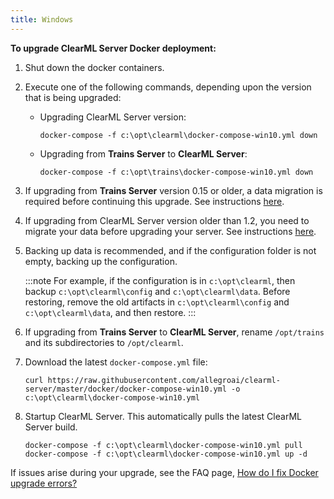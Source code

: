 ```yaml
---
title: Windows
---
```


**To upgrade ClearML Server Docker deployment:**

1. Shut down the docker containers. 
   
1. Execute one of the following commands, depending upon the version that is being upgraded:
   
   * Upgrading ClearML Server version:

      ```
      docker-compose -f c:\opt\clearml\docker-compose-win10.yml down
      ```
     
   * Upgrading from **Trains Server** to **ClearML Server**:

      ```
      docker-compose -f c:\opt\trains\docker-compose-win10.yml down
      ```
       
1. If upgrading from **Trains Server** version 0.15 or older, a data migration is required before continuing this upgrade. See instructions [here](clearml_server_es7_migration.md).

1. If upgrading from ClearML Server version older than 1.2, you need to migrate your data before upgrading your server. See instructions [here](clearml_server_mongo44_migration.md).

1. Backing up data is recommended, and if the configuration folder is not empty, backing up the configuration.
 
    :::note
    For example, if the configuration is in ``c:\opt\clearml``, then backup ``c:\opt\clearml\config`` and ``c:\opt\clearml\data``. 
    Before restoring, remove the old artifacts in ``c:\opt\clearml\config`` and ``c:\opt\clearml\data``, and then restore. 
    :::
   
1. If upgrading from **Trains Server** to **ClearML Server**, rename `/opt/trains` and its subdirectories to `/opt/clearml`.

1. Download the latest `docker-compose.yml` file:

   ```  
   curl https://raw.githubusercontent.com/allegroai/clearml-server/master/docker/docker-compose-win10.yml -o c:\opt\clearml\docker-compose-win10.yml
   ```
        
1. Startup ClearML Server. This automatically pulls the latest ClearML Server build.
        
   ```   
   docker-compose -f c:\opt\clearml\docker-compose-win10.yml pull
   docker-compose -f c:\opt\clearml\docker-compose-win10.yml up -d
   ```
   
If issues arise during your upgrade, see the FAQ page, [How do I fix Docker upgrade errors?](../faq.md#common-docker-upgrade-errors)
